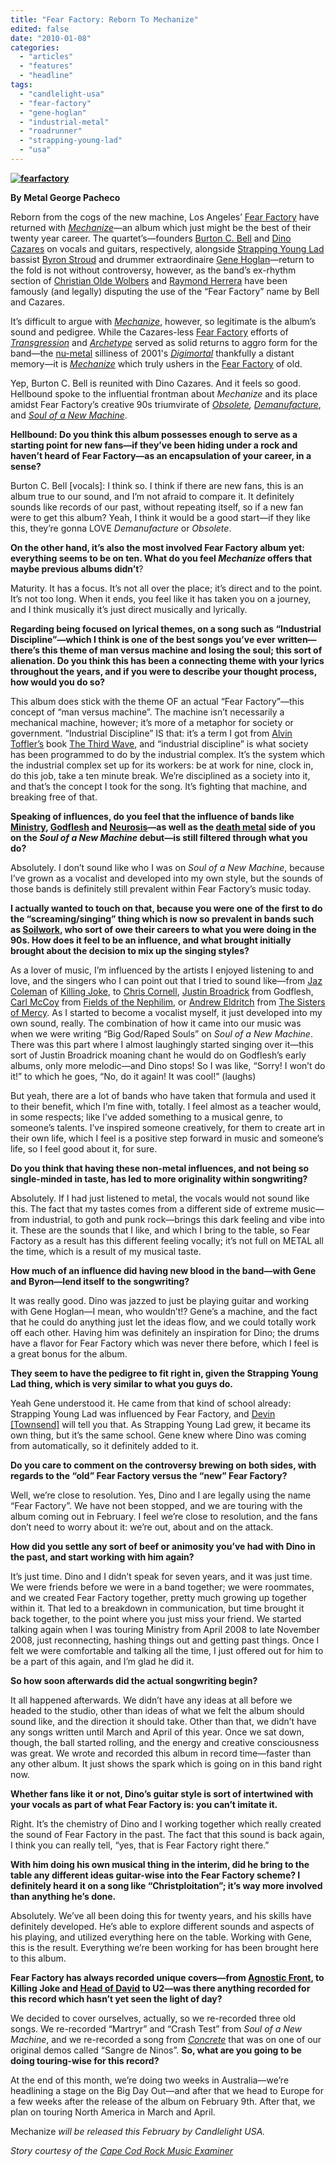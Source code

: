 ```yaml
---
title: "Fear Factory: Reborn To Mechanize"
edited: false
date: "2010-01-08"
categories:
  - "articles"
  - "features"
  - "headline"
tags:
  - "candlelight-usa"
  - "fear-factory"
  - "gene-hoglan"
  - "industrial-metal"
  - "roadrunner"
  - "strapping-young-lad"
  - "usa"
---
```


**[![fearfactory](http://www.hellbound.ca/wp-content/uploads/2010/01/fearfactory.jpg "fearfactory")](http://www.hellbound.ca/wp-content/uploads/2010/01/fearfactory.jpg)**

**By Metal George Pacheco**

Reborn from the cogs of the new machine, Los Angeles’ [Fear Factory](http://en.wikipedia.org/wiki/Fear_factory) have returned with _[Mechanize](http://en.wikipedia.org/wiki/Mechanize)_—an album which just might be the best of their twenty year career. The quartet’s—founders [Burton C. Bell](http://en.wikipedia.org/wiki/Burton_C._Bell) and [Dino Cazares](http://en.wikipedia.org/wiki/Dino_Cazares) on vocals and guitars, respectively, alongside [Strapping Young Lad](http://en.wikipedia.org/wiki/Strapping_Young_Lad) bassist [Byron Stroud](http://en.wikipedia.org/wiki/Byron_Stroud) and drummer extraordinaire [Gene Hoglan](http://en.wikipedia.org/wiki/Gene_Hoglan)—return to the fold is not without controversy, however, as the band’s ex-rhythm section of [Christian Olde Wolbers](http://en.wikipedia.org/wiki/Christian_Olde_Wolbers) and [Raymond Herrera](http://en.wikipedia.org/wiki/Raymond_Herrera) have been famously (and legally) disputing the use of the “Fear Factory” name by Bell and Cazares.

It’s difficult to argue with _[Mechanize](http://en.wikipedia.org/wiki/Fear_factory#New_Fear_Factory_and_Mechanize)_, however, so legitimate is the album’s sound and pedigree. While the Cazares-less [Fear Factory](http://www.myspace.com/fearfactory) efforts of _[Transgression](http://en.wikipedia.org/wiki/Transgression_%28album%29)_ and _[Archetype](http://en.wikipedia.org/wiki/Archetype_%28album%29)_ served as solid returns to aggro form for the band—the [nu-metal](http://en.wikipedia.org/wiki/Nu_metal) silliness of 2001's [_Digimortal_](http://en.wikipedia.org/wiki/Digimortal_%28album%29) thankfully a distant memory—it is _[Mechanize](http://en.wikipedia.org/wiki/Fear_factory#New_Fear_Factory_and_Mechanize)_ which truly ushers in the [Fear Factory](http://www.myspace.com/fearfactory) of old.

Yep, Burton C. Bell is reunited with Dino Cazares. And it feels so good. Hellbound spoke to the influential frontman about _Mechanize_ and its place amidst Fear Factory’s creative 90s triumvirate of _[Obsolete](http://en.wikipedia.org/wiki/Obsolete_%28album%29), [Demanufacture](http://en.wikipedia.org/wiki/Demanufacture)_, and _[Soul of a New Machine](http://en.wikipedia.org/wiki/Soul_of_a_New_Machine)_.

**Hellbound: Do you think this album possesses enough to serve as a starting point for new fans—if they’ve been hiding under a rock and haven’t heard of Fear Factory—as an encapsulation of your career, in a sense?**

Burton C. Bell \[vocals\]: I think so. I think if there are new fans, this is an album true to our sound, and I’m not afraid to compare it. It definitely sounds like records of our past, without repeating itself, so if a new fan were to get this album? Yeah, I think it would be a good start—if they like this, they’re gonna LOVE _Demanufacture_ or _Obsolete_.

**On the other hand, it’s also the most involved Fear Factory album yet: everything seems to be on ten. What do you feel _Mechanize_ offers that maybe previous albums didn’t**?

Maturity. It has a focus. It’s not all over the place; it’s direct and to the point. It’s not too long. When it ends, you feel like it has taken you on a journey, and I think musically it’s just direct musically and lyrically.

**Regarding being focused on lyrical themes, on a song such as “Industrial Discipline”—which I think is one of the best songs you’ve ever written—there’s this theme of man versus machine and losing the soul; this sort of alienation. Do you think this has been a connecting theme with your lyrics throughout the years, and if you were to describe your thought process, how would you do so?**

This album does stick with the theme OF an actual “Fear Factory”—this concept of “man versus machine”. The machine isn’t necessarily a mechanical machine, however; it’s more of a metaphor for society or government. “Industrial Discipline” IS that: it’s a term I got from [Alvin Toffler’s](http://en.wikipedia.org/wiki/Alvin_Toffler) book [The Third Wave](http://en.wikipedia.org/wiki/The_Third_Wave_%28book%29), and “industrial discipline” is what society has been programmed to do by the industrial complex. It’s the system which the industrial complex set up for its workers: be at work for nine, clock in, do this job, take a ten minute break. We’re disciplined as a society into it, and that’s the concept I took for the song. It’s fighting that machine, and breaking free of that.

**Speaking of influences, do you feel that the influence of bands like [Ministry](http://en.wikipedia.org/wiki/Ministry_%28band%29), [Godflesh](http://en.wikipedia.org/wiki/Godflesh) and [Neurosis](http://en.wikipedia.org/wiki/Neurosis)—as well as the [death metal](http://en.wikipedia.org/wiki/Death_metal) side of you on the _Soul of a New Machine_ debut—is still filtered through what you do?**

Absolutely. I don’t sound like who I was on _Soul of a New Machine_, because I’ve grown as a vocalist and developed into my own style, but the sounds of those bands is definitely still prevalent within Fear Factory’s music today.

**I actually wanted to touch on that, because you were one of the first to do the “screaming/singing” thing which is now so prevalent in bands such as [Soilwork](http://en.wikipedia.org/wiki/Soilwork), who sort of owe their careers to what you were doing in the 90s. How does it feel to be an influence, and what brought initially brought about the decision to mix up the singing styles?**

As a lover of music, I’m influenced by the artists I enjoyed listening to and love, and the singers who I can point out that I tried to sound like—from [Jaz Coleman](http://en.wikipedia.org/wiki/Jaz_Coleman) of [Killing Joke](http://www.killingjoke.com/), to [Chris Cornell](http://en.wikipedia.org/wiki/Chris_cornell), [Justin Broadrick](http://en.wikipedia.org/wiki/Justin_Broadrick) from Godflesh, [Carl McCoy](http://en.wikipedia.org/wiki/Carl_McCoy) from [Fields of the Nephilim](http://www.fields-of-the-nephilim.com/), or [Andrew Eldritch](http://en.wikipedia.org/wiki/Andrew_Eldritch) from [The Sisters of Mercy](http://en.wikipedia.org/wiki/The_Sisters_of_Mercy). As I started to become a vocalist myself, it just developed into my own sound, really. The combination of how it came into our music was when we were writing “Big God/Raped Souls” on _Soul of a New Machine_. There was this part where I almost laughingly started singing over it—this sort of Justin Broadrick moaning chant he would do on Godflesh’s early albums, only more melodic—and Dino stops! So I was like, “Sorry! I won’t do it!” to which he goes, “No, do it again! It was cool!” (laughs)

But yeah, there are a lot of bands who have taken that formula and used it to their benefit, which I’m fine with, totally. I feel almost as a teacher would, in some respects; like I’ve added something to a musical genre, to someone’s talents. I’ve inspired someone creatively, for them to create art in their own life, which I feel is a positive step forward in music and someone’s life, so I feel good about it, for sure.

**Do you think that having these non-metal influences, and not being so single-minded in taste, has led to more originality within songwriting?**

Absolutely. If I had just listened to metal, the vocals would not sound like this. The fact that my tastes comes from a different side of extreme music—from industrial, to goth and punk rock—brings this dark feeling and vibe into it. These are the sounds that I like, and which I bring to the table, so Fear Factory as a result has this different feeling vocally; it’s not full on METAL all the time, which is a result of my musical taste.

**How much of an influence did having new blood in the band—with Gene and Byron—lend itself to the songwriting?**

It was really good. Dino was jazzed to just be playing guitar and working with Gene Hoglan—I mean, who wouldn’t!? Gene’s a machine, and the fact that he could do anything just let the ideas flow, and we could totally work off each other. Having him was definitely an inspiration for Dino; the drums have a flavor for Fear Factory which was never there before, which I feel is a great bonus for the album.

**They seem to have the pedigree to fit right in, given the Strapping Young Lad thing, which is very similar to what you guys do.**

Yeah Gene understood it. He came from that kind of school already: Strapping Young Lad was influenced by Fear Factory, and [Devin \[Townsend\]](http://en.wikipedia.org/wiki/Devin_townsend) will tell you that. As Strapping Young Lad grew, it became its own thing, but it’s the same school. Gene knew where Dino was coming from automatically, so it definitely added to it.

**Do you care to comment on the controversy brewing on both sides, with regards to the “old” Fear Factory versus the “new” Fear Factory?**

Well, we’re close to resolution. Yes, Dino and I are legally using the name “Fear Factory”. We have not been stopped, and we are touring with the album coming out in February. I feel we’re close to resolution, and the fans don’t need to worry about it: we’re out, about and on the attack.

**How did you settle any sort of beef or animosity you’ve had with Dino in the past, and start working with him again?**

It’s just time. Dino and I didn’t speak for seven years, and it was just time. We were friends before we were in a band together; we were roommates, and we created Fear Factory together, pretty much growing up together within it. That led to a breakdown in communication, but time brought it back together, to the point where you just miss your friend. We started talking again when I was touring Ministry from April 2008 to late November 2008, just reconnecting, hashing things out and getting past things. Once I felt we were comfortable and talking all the time, I just offered out for him to be a part of this again, and I’m glad he did it.

**So how soon afterwards did the actual songwriting begin?**

It all happened afterwards. We didn’t have any ideas at all before we headed to the studio, other than ideas of what we felt the album should sound like, and the direction it should take. Other than that, we didn’t have any songs written until March and April of this year. Once we sat down, though, the ball started rolling, and the energy and creative consciousness was great. We wrote and recorded this album in record time—faster than any other album. It just shows the spark which is going on in this band right now.

**Whether fans like it or not, Dino’s guitar style is sort of intertwined with your vocals as part of what Fear Factory is: you can’t imitate it.**

Right. It’s the chemistry of Dino and I working together which really created the sound of Fear Factory in the past. The fact that this sound is back again, I think you can really tell, “yes, that is Fear Factory right there.”

**With him doing his own musical thing in the interim, did he bring to the table any different ideas guitar-wise into the Fear Factory scheme? I definitely heard it on a song like “Christploitation”; it’s way more involved than anything he’s done.**

Absolutely. We’ve all been doing this for twenty years, and his skills have definitely developed. He’s able to explore different sounds and aspects of his playing, and utilized everything here on the table. Working with Gene, this is the result. Everything we’re been working for has been brought here to this album.

**Fear Factory has always recorded unique covers—from [Agnostic Front](http://en.wikipedia.org/wiki/Agnostic_Front), to Killing Joke and [Head of David](http://en.wikipedia.org/wiki/Head_of_david) to U2—was there anything recorded for this record which hasn’t yet seen the light of day?**

We decided to cover ourselves, actually, so we re-recorded three old songs. We re-recorded “Martryr” and “Crash Test” from _Soul of a New Machine_, and we re-recorded a song from _[Concrete](http://en.wikipedia.org/wiki/Concrete_%28album%29)_ that was on one of our original demos called “Sangre de Ninos”. **So, what are you going to be doing touring-wise for this record?**

At the end of this month, we’re doing two weeks in Australia—we’re headlining a stage on the Big Day Out—and after that we head to Europe for a few weeks after the release of the album on February 9th. After that, we plan on touring North America in March and April.

Mechanize _will be released this February by Candlelight USA._

_Story courtesy of the [Cape Cod Rock Music Examiner](http://www.examiner.com/x-34254-Cape-Cod-Rock-Music-Examiner~y2010m1d7-Reunited-and-it-feels-so-good-Burton-C-Bell-talks-Fear-Factory-with-Cape-Cod-Rock)_
